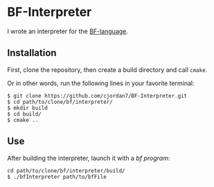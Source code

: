 
# BF-Interpreter

I wrote an interpreter for the [BF-language](https://en.wikipedia.org/wiki/Brainfuck).

## Installation

First, clone the repository, then create a build directory and call `cmake`.

Or in other words, run the following lines in your favorite terminal:

```
$ git clone https://github.com/cjordan7/BF-Interpreter.git
$ cd path/to/clone/bf/interpreter/
$ mkdir build
$ cd build/
$ cmake ..
```


## Use

After building the interpreter, launch it with a *bf program*:

```
cd path/to/clone/bf/interpreter/build/
$ ./bfInterpreter path/to/bfFile
```

